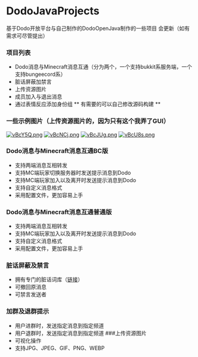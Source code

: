 # DodoJavaProjects
 基于Dodo开放平台与自己制作的DodoOpenJava制作的一些项目
 会更新（如有需求可尽管提出）
### 项目列表
* Dodo消息与Minecraft消息互通（分为两个，一个支持bukkit系服务端，一个支持bungeecord系）
* 脏话屏蔽加禁言
* 上传资源图片
* 成员加入与退出消息
* 通过表情反应添加身份组
** 有需要的可以自己修改源码构建 **
### 一些示例图片（上传资源图片的，因为只有这个我弄了GUI）
[![vBcY5Q.png](https://s1.ax1x.com/2022/08/17/vBcY5Q.png)](https://imgtu.com/i/vBcY5Q)
[![vBcNCj.png](https://s1.ax1x.com/2022/08/17/vBcNCj.png)](https://imgtu.com/i/vBcNCj)
[![vBcJUg.png](https://s1.ax1x.com/2022/08/17/vBcJUg.png)](https://imgtu.com/i/vBcJUg)
[![vBcU8s.png](https://s1.ax1x.com/2022/08/17/vBcU8s.png)](https://imgtu.com/i/vBcU8s)
### Dodo消息与Minecraft消息互通BC版
* 支持两端消息互相转发
* 支持MC端玩家切换服务器时发送提示消息到Dodo
* 支持MC端玩家加入以及离开时发送提示消息到Dodo
* 支持自定义消息格式
* 采用配置文件，更加容易上手
### Dodo消息与Minecraft消息互通普通版
* 支持两端消息互相转发
* 支持MC端玩家加入以及离开时发送提示消息到Dodo
* 支持自定义消息格式
* 采用配置文件，更加容易上手
### 脏话屏蔽及禁言
* 拥有专门的脏话词库（[链接](hhttps://mcchampions.github.io/database.json)）
* 可撤回原消息
* 可禁言发送者
### 加群及退群提示
* 用户进群时，发送指定消息到指定频道
* 用户退群时，发送指定消息到指定频道
###上传资源图片
* 可视化操作
* 支持JPG、JPEG、GIF、PNG、WEBP
